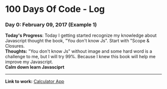 # 100 Days Of Code - Log

### Day 0: February 09, 2017 (Example 1)

**Today's Progress**: Today I getting started recognize my knowledge about Javascript thought the book, "You don't know Js". Start with "Scope & Closures.<br>
**Thoughts:** "You don't know Js" without image and some hard word is a challenge to me, but I will try 99%. Because I knew this book will help me improve my Javascript.<br>
**Calm down learn Javasciprt**
<hr>

**Link to work:** [Calculator App](http://www.example.com)
